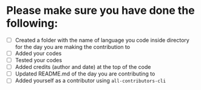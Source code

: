 # Please make sure you have done the following:

- [ ] Created a folder with the name of language you code inside directory for the day you are making the contribution to
- [ ] Added your codes
- [ ] Tested your codes
- [ ] Added credits (author and date) at the top of the code
- [ ]  Updated README.md of the day you are contributing to
- [ ] Added yourself as a contributor using `all-contributors-cli`
